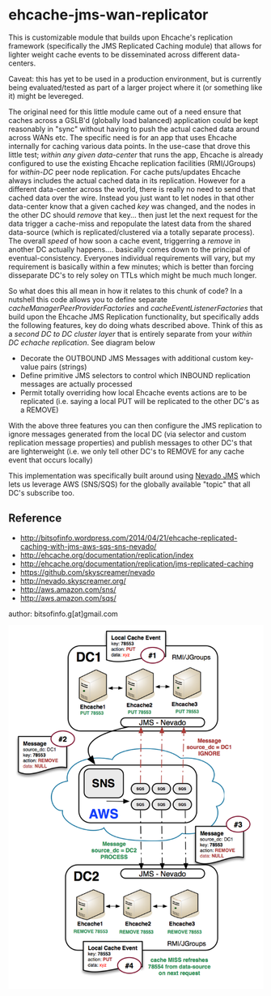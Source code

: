 ehcache-jms-wan-replicator
====================

This is customizable module that builds upon Ehcache's replication framework (specifically the JMS Replicated Caching module) that allows for lighter weight cache events to be disseminated across different data-centers. 

Caveat: this has yet to be used in a production environment, but is currently being evaluated/tested as part of a larger project where it (or something like it) might be levereged.

The original need for this little module came out of a need ensure that caches across a GSLB'd (globally load balanced) application could be kept reasonably in "sync" without having to push the actual cached data around across WANs etc. The specific need is for an app that uses Ehcache internally for caching various data points. 
In the use-case that drove this little test; *within any given data-center* that runs the app, Ehcache is already configured to use the existing Ehcache replication facilities (RMI/JGroups) for *within-DC* peer node replication. For cache puts/updates Ehcache always includes the actual cached data in its replication. However for a different data-center across the world, there is really no need to send that cached data over the wire. Instead you just want to let nodes in that other data-center know that a given cached *key* was changed, and the nodes in the other DC should *remove* that key... then just let the next request for the data trigger a cache-miss and repopulate the latest data from the shared data-source (which is replicated/clustered via a totally separate process). The overall *speed* of how soon a cache event, triggerring a *remove* in another DC actually happens.... basically comes down to the principal of eventual-consistency. Everyones individual requirements will vary, but my requirement is basically within a few minutes; which is better than forcing disseparate DC's to rely soley on TTLs which might be much much longer.

So what does this all mean in how it relates to this chunk of code? In a nutshell this code allows you to define separate *cacheManagerPeerProviderFactories* and *cacheEventListenerFactories* that build upon the Ehcache JMS Replication functionality, but specifically adds the following features, key do doing whats described above. Think of this as a *second DC to DC cluster layer* that is entirely separate from your *within DC echache replication*. See diagram below

* Decorate the OUTBOUND JMS Messages with additional custom key-value pairs (strings)
* Define primitive JMS selectors to control which INBOUND replication messages are actually processed
* Permit totally overriding how local Ehcache events actions are to be replicated (i.e. saying a local PUT will be replicated to the other DC's as a REMOVE) 

With the above three features you can then configure the JMS replication to ignore messages generated from the local DC (via selector and custom replication message properties) and publish messages to other DC's that are lighterweight (i.e. we only tell other DC's to REMOVE for any cache event that occurs locally)

This implementation was specifically built around using [Nevado JMS](https://github.com/skyscreamer/nevado "Nevado JMS") which lets us leverage AWS (SNS/SQS) for the globally available "topic" that all DC's subscribe too.

Reference
------------

* http://bitsofinfo.wordpress.com/2014/04/21/ehcache-replicated-caching-with-jms-aws-sqs-sns-nevado/
* http://ehcache.org/documentation/replication/index
* http://ehcache.org/documentation/replication/jms-replicated-caching
* https://github.com/skyscreamer/nevado
* http://nevado.skyscreamer.org/
* http://aws.amazon.com/sns/
* http://aws.amazon.com/sqs/

author: bitsofinfo.g[at]gmail.com


![Alt text](/docs/diagram.png "Diagram")

